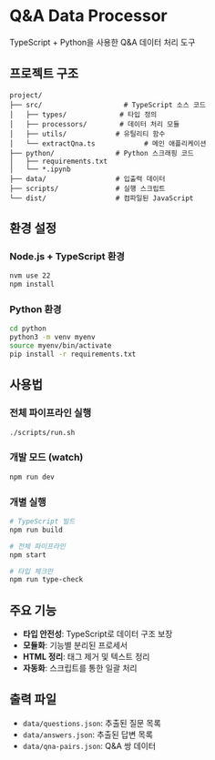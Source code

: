 # Q&A Data Processor

TypeScript + Python을 사용한 Q&A 데이터 처리 도구

## 프로젝트 구조
```
project/
├── src/                    # TypeScript 소스 코드
│   ├── types/             # 타입 정의
│   ├── processors/        # 데이터 처리 모듈
│   ├── utils/            # 유틸리티 함수
│   └── extractQna.ts            # 메인 애플리케이션
├── python/               # Python 스크래핑 코드
│   ├── requirements.txt
│   └── *.ipynb
├── data/                 # 입출력 데이터
├── scripts/              # 실행 스크립트
└── dist/                 # 컴파일된 JavaScript
```

## 환경 설정

### Node.js + TypeScript 환경
```bash
nvm use 22
npm install
```

### Python 환경 
```bash
cd python
python3 -m venv myenv
source myenv/bin/activate
pip install -r requirements.txt
```

## 사용법

### 전체 파이프라인 실행
```bash
./scripts/run.sh
```

### 개발 모드 (watch)
```bash
npm run dev
```

### 개별 실행
```bash
# TypeScript 빌드
npm run build

# 전체 파이프라인
npm start

# 타입 체크만
npm run type-check
```

## 주요 기능
- **타입 안전성**: TypeScript로 데이터 구조 보장
- **모듈화**: 기능별 분리된 프로세서
- **HTML 정리**: 태그 제거 및 텍스트 정리
- **자동화**: 스크립트를 통한 일괄 처리

## 출력 파일
- `data/questions.json`: 추출된 질문 목록
- `data/answers.json`: 추출된 답변 목록  
- `data/qna-pairs.json`: Q&A 쌍 데이터